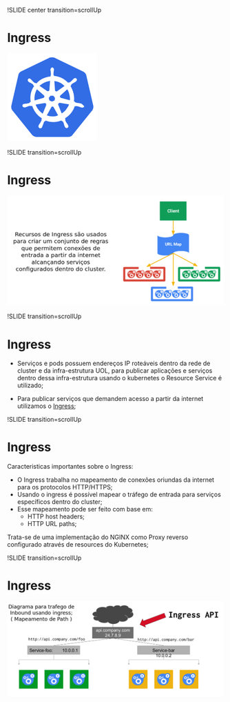 !SLIDE center transition=scrollUp

# Ingress
![kubernetes](images/kubernetes.png)

!SLIDE transition=scrollUp

# Ingress

![kubernetes](images/ingress-slide.png)

!SLIDE transition=scrollUp

# Ingress

- Serviços e pods possuem endereços IP roteáveis dentro da rede de cluster e da infra-estrutura UOL, para publicar aplicações e serviços dentro dessa infra-estrutura usando o kubernetes o Resource Service é utilizado;

- Para publicar serviços que demandem acesso a partir da internet utilizamos o [Ingress](https://kubernetes.io/docs/concepts/services-networking/ingress/);

!SLIDE transition=scrollUp

# Ingress

Caracteristicas importantes sobre o Ingress:

- O Ingress trabalha no mapeamento de conexões oriundas da internet para os protocolos HTTP/HTTPS;
- Usando o ingress é possível mapear o tráfego de entrada para serviços específicos dentro do cluster;
- Esse mapeamento pode ser feito com base em:
	- HTTP host headers;
	- HTTP URL paths;

Trata-se de uma implementação do NGINX como Proxy reverso configurado através de resources do Kubernetes;

!SLIDE transition=scrollUp

# Ingress

![kubernetes](images/ingress-ex1.png)
